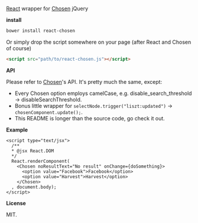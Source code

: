 [React](http://facebook.github.io/react/) wrapper for [Chosen](http://harvesthq.github.io/chosen/) jQuery

**install**

```sh
bower install react-chosen
```

Or simply drop the script somewhere on your page (after React and Chosen of course)

```html
<script src="path/to/react-chosen.js"></script>
```

**API**

Please refer to [Chosen](http://harvesthq.github.io/chosen/)'s API. It's pretty much the same, except:

- Every Chosen option employs camelCase, e.g. disable_search_threshold -> disableSearchThreshold.
- Bonus little wrapper for `selectNode.trigger("liszt:updated")` -> `chosenComponent.update();`.
- This README is longer than the source code, go check it out.

**Example**

```
<script type="text/jsx">
  /**
  * @jsx React.DOM
  */
  React.renderComponent(
    <Chosen noResultText="No result" onChange={doSomething}>
      <option value="Facebook">Facebook</option>
      <option value="Harvest">Harvest</option>
    </Chosen>
  , document.body);
</script>
```

**License**

MIT.
